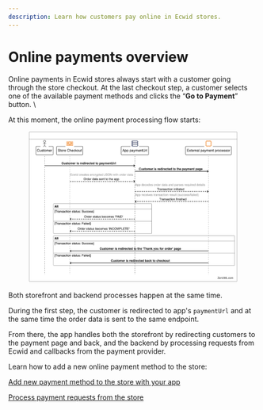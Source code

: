 ```yaml
---
description: Learn how customers pay online in Ecwid stores.
---
```


# Online payments overview

Online payments in Ecwid stores always start with a customer going through the store checkout. At the last checkout step, a customer selects one of the available payment methods and clicks the “**Go to Payment**” button. \


At this moment, the online payment processing flow starts:

<figure><img src="../.gitbook/assets/payment_flow_diagram.png" alt=""><figcaption></figcaption></figure>

Both storefront and backend processes happen at the same time.

During the first step, the customer is redirected to app's `paymentUrl` and at the same time the order data is sent to the same endpoint.&#x20;

From there, the app handles both the storefront by redirecting customers to the payment page and back, and the backend by processing requests from Ecwid and callbacks from the payment provider.

Learn how to add a new online payment method to the store:

[Add new payment method to the store with your app](provide-additional-online-payment-method.md)

[Process payment requests from the store](process-online-payment-requests/)
